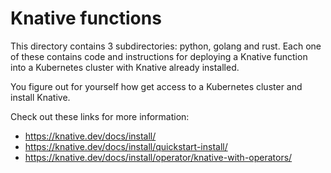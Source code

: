 # Knative functions

This directory contains 3 subdirectories: python, golang and rust.
Each one of these contains code and instructions for deploying
a Knative function into a Kubernetes cluster with Knative already installed.

You figure out for yourself how get access to a Kubernetes cluster and install Knative.

Check out these links for more information:
- https://knative.dev/docs/install/
- https://knative.dev/docs/install/quickstart-install/
- https://knative.dev/docs/install/operator/knative-with-operators/
